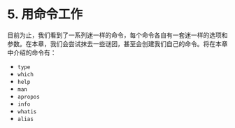 # 5. 用命令工作

目前为止，我们看到了一系列迷一样的命令，每个命令各自有一套迷一样的选项和参数。在本章，我们会尝试抹去一些谜团，甚至会创建我们自己的命令。将在本章中介绍的命令有：

- `type` 
- `which`
- `help`
- `man`
- `apropos`
- `info`
- `whatis`
- `alias`


